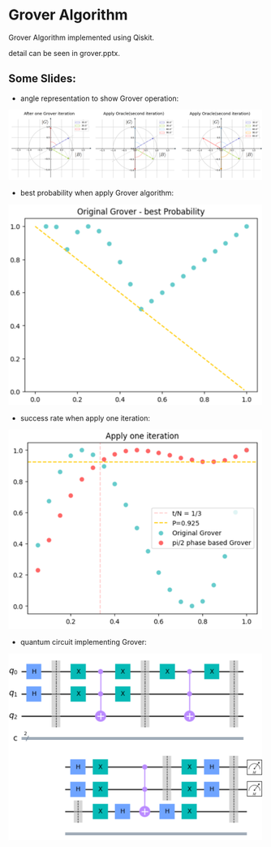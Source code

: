 # Grover Algorithm

Grover Algorithm implemented using Qiskit.

detail can be seen in grover.pptx.

## Some Slides:

+ angle representation to show Grover operation:

<img src="image/pic1.png" width=500 />

+ best probability when apply Grover algorithm:

<img src="image/pic2.png" width=500 />

+ success rate when apply one iteration:

<img src="image/pic3.png" width=500 />

+ quantum circuit implementing Grover:

<img src="image/pic4.png" width=500 />